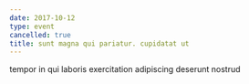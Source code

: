 ```yaml
---
date: 2017-10-12
type: event
cancelled: true
title: sunt magna qui pariatur. cupidatat ut
---
```

tempor in qui laboris exercitation adipiscing deserunt nostrud